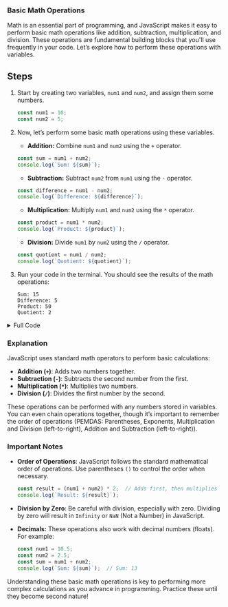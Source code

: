 ### Basic Math Operations

Math is an essential part of programming, and JavaScript makes it easy to perform basic math operations like addition, subtraction, multiplication, and division. These operations are fundamental building blocks that you'll use frequently in your code. Let’s explore how to perform these operations with variables.

## Steps

1. Start by creating two variables, `num1` and `num2`, and assign them some numbers.

    ```javascript
    const num1 = 10;
    const num2 = 5;
    ```

2. Now, let’s perform some basic math operations using these variables.

    - **Addition:** Combine `num1` and `num2` using the `+` operator.

    ```javascript
    const sum = num1 + num2;
    console.log(`Sum: ${sum}`);
    ```

    - **Subtraction:** Subtract `num2` from `num1` using the `-` operator.

    ```javascript
    const difference = num1 - num2;
    console.log(`Difference: ${difference}`);
    ```

    - **Multiplication:** Multiply `num1` and `num2` using the `*` operator.

    ```javascript
    const product = num1 * num2;
    console.log(`Product: ${product}`);
    ```

    - **Division:** Divide `num1` by `num2` using the `/` operator.

    ```javascript
    const quotient = num1 / num2;
    console.log(`Quotient: ${quotient}`);
    ```

3. Run your code in the terminal. You should see the results of the math operations:

    ```
    Sum: 15
    Difference: 5
    Product: 50
    Quotient: 2
    ```

<details>
<summary>Full Code</summary>

```javascript
const num1 = 10;
const num2 = 5;

const sum = num1 + num2;
console.log(`Sum: ${sum}`);

const difference = num1 - num2;
console.log(`Difference: ${difference}`);

const product = num1 * num2;
console.log(`Product: ${product}`);

const quotient = num1 / num2;
console.log(`Quotient: ${quotient}`);
```
</details>

### Explanation

JavaScript uses standard math operators to perform basic calculations:

- **Addition (`+`)**: Adds two numbers together.
- **Subtraction (`-`)**: Subtracts the second number from the first.
- **Multiplication (`*`)**: Multiplies two numbers.
- **Division (`/`)**: Divides the first number by the second.

These operations can be performed with any numbers stored in variables. You can even chain operations together, though it’s important to remember the order of operations (PEMDAS: Parentheses, Exponents, Multiplication and Division (left-to-right), Addition and Subtraction (left-to-right)).

### Important Notes

- **Order of Operations**: JavaScript follows the standard mathematical order of operations. Use parentheses `()` to control the order when necessary.
  
    ```javascript
    const result = (num1 + num2) * 2;  // Adds first, then multiplies
    console.log(`Result: ${result}`);
    ```

- **Division by Zero**: Be careful with division, especially with zero. Dividing by zero will result in `Infinity` or `NaN` (Not a Number) in JavaScript.

- **Decimals:** These operations also work with decimal numbers (floats). For example:

    ```javascript
    const num1 = 10.5;
    const num2 = 2.5;
    const sum = num1 + num2;
    console.log(`Sum: ${sum}`);  // Sum: 13
    ```

Understanding these basic math operations is key to performing more complex calculations as you advance in programming. Practice these until they become second nature!